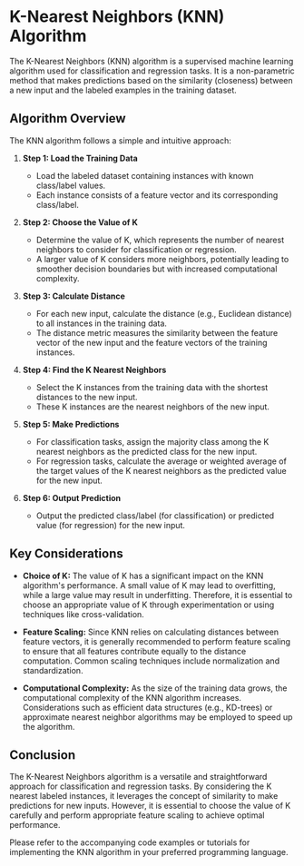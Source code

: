 
# K-Nearest Neighbors (KNN) Algorithm

The K-Nearest Neighbors (KNN) algorithm is a supervised machine learning algorithm used for classification and regression tasks. It is a non-parametric method that makes predictions based on the similarity (closeness) between a new input and the labeled examples in the training dataset.

## Algorithm Overview

The KNN algorithm follows a simple and intuitive approach:

1. **Step 1: Load the Training Data**
   - Load the labeled dataset containing instances with known class/label values.
   - Each instance consists of a feature vector and its corresponding class/label.

2. **Step 2: Choose the Value of K**
   - Determine the value of K, which represents the number of nearest neighbors to consider for classification or regression.
   - A larger value of K considers more neighbors, potentially leading to smoother decision boundaries but with increased computational complexity.

3. **Step 3: Calculate Distance**
   - For each new input, calculate the distance (e.g., Euclidean distance) to all instances in the training data.
   - The distance metric measures the similarity between the feature vector of the new input and the feature vectors of the training instances.

4. **Step 4: Find the K Nearest Neighbors**
   - Select the K instances from the training data with the shortest distances to the new input.
   - These K instances are the nearest neighbors of the new input.

5. **Step 5: Make Predictions**
   - For classification tasks, assign the majority class among the K nearest neighbors as the predicted class for the new input.
   - For regression tasks, calculate the average or weighted average of the target values of the K nearest neighbors as the predicted value for the new input.

6. **Step 6: Output Prediction**
   - Output the predicted class/label (for classification) or predicted value (for regression) for the new input.

## Key Considerations

- **Choice of K:** The value of K has a significant impact on the KNN algorithm's performance. A small value of K may lead to overfitting, while a large value may result in underfitting. Therefore, it is essential to choose an appropriate value of K through experimentation or using techniques like cross-validation.

- **Feature Scaling:** Since KNN relies on calculating distances between feature vectors, it is generally recommended to perform feature scaling to ensure that all features contribute equally to the distance computation. Common scaling techniques include normalization and standardization.

- **Computational Complexity:** As the size of the training data grows, the computational complexity of the KNN algorithm increases. Considerations such as efficient data structures (e.g., KD-trees) or approximate nearest neighbor algorithms may be employed to speed up the algorithm.

## Conclusion

The K-Nearest Neighbors algorithm is a versatile and straightforward approach for classification and regression tasks. By considering the K nearest labeled instances, it leverages the concept of similarity to make predictions for new inputs. However, it is essential to choose the value of K carefully and perform appropriate feature scaling to achieve optimal performance.

Please refer to the accompanying code examples or tutorials for implementing the KNN algorithm in your preferred programming language.

